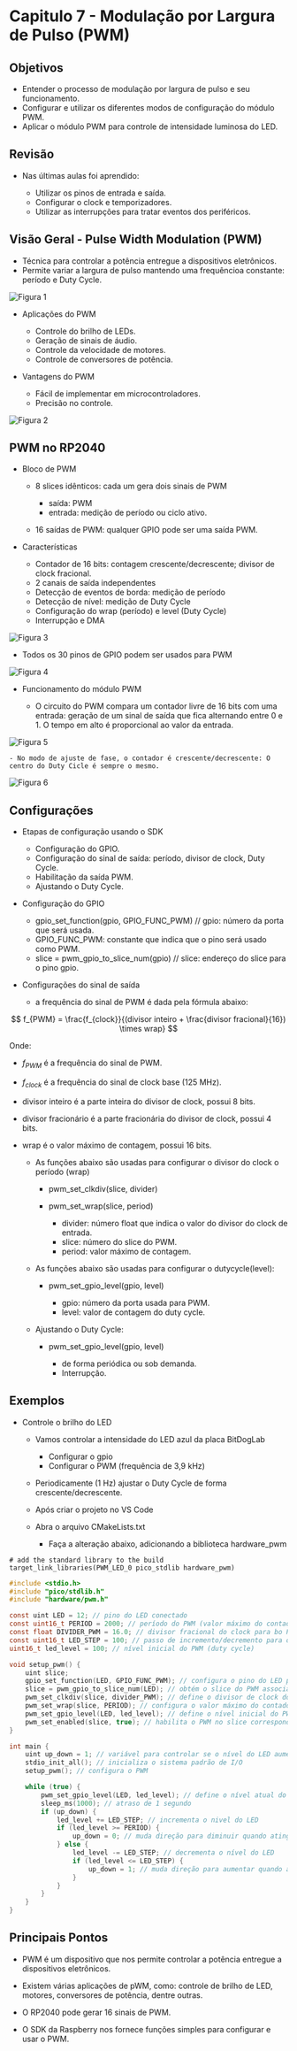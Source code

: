 # Capitulo 7 - Modulação por Largura de Pulso (PWM)

## Objetivos

* Entender o processo de modulação por largura de pulso e seu funcionamento.
* Configurar e utilizar os diferentes modos de configuração do módulo PWM.
* Aplicar o módulo PWM para controle de intensidade luminosa do LED.

## Revisão

* Nas últimas aulas foi aprendido:

	- Utilizar os pinos de entrada e saída.
	- Configurar o clock e temporizadores.
	- Utilizar as interrupções para tratar eventos dos periféricos.

## Visão Geral - Pulse Width Modulation (PWM)

* Técnica para controlar a potência entregue a dispositivos eletrônicos.
* Permite variar a largura de pulso mantendo uma frequêncioa constante: período e Duty Cycle.

![Figura 1](https://github.com/ubiratantavares/embarcatech_repository/blob/main/unidade4/capitulo7/figura1.png)

* Aplicações do PWM

	- Controle do brilho de LEDs.
	- Geração de sinais de áudio.
	- Controle da velocidade de motores.
	- Controle de conversores de potência.

* Vantagens do PWM

	- Fácil de implementar em microcontroladores.
	- Precisão no controle.

![Figura 2](https://github.com/ubiratantavares/embarcatech_repository/blob/main/unidade4/capitulo7/figura2.png)

## PWM no RP2040

* Bloco de PWM

	- 8 slices idênticos: cada um gera dois sinais de PWM

		- saída: PWM
		- entrada: medição de período ou ciclo ativo.

	- 16 saídas de PWM: qualquer GPIO pode ser uma saída PWM.

* Características

	- Contador de 16 bits: contagem crescente/decrescente; divisor de clock fracional.
	- 2 canais de saída independentes
	- Detecção de eventos de borda: medição de período
	- Detecção de nível: medição de Duty Cycle
	- Configuração do wrap (período) e level (Duty Cycle)
	- Interrupção e DMA

![Figura 3](https://github.com/ubiratantavares/embarcatech_repository/blob/main/unidade4/capitulo7/figura3.png)

* Todos os 30 pinos de GPIO podem ser usados para PWM

![Figura 4](https://github.com/ubiratantavares/embarcatech_repository/blob/main/unidade4/capitulo7/figura4.png)

* Funcionamento do módulo PWM

 	- O circuito do PWM compara um contador livre de 16 bits com uma entrada: geração de um sinal
	 de saída que fica alternando entre 0 e 1. O tempo em alto é proporcional ao valor da entrada.

 ![Figura 5](https://github.com/ubiratantavares/embarcatech_repository/blob/main/unidade4/capitulo7/figura5.png)

 	- No modo de ajuste de fase, o contador é crescente/decrescente: O centro do Duty Cicle é sempre o mesmo.

 ![Figura 6](https://github.com/ubiratantavares/embarcatech_repository/blob/main/unidade4/capitulo7/figura6.png)

## Configurações

* Etapas de configuração usando o SDK

	- Configuração do GPIO.
	- Configuração do sinal de saída: período, divisor de clock, Duty Cycle.
	- Habilitação da saída PWM.
	- Ajustando o Duty Cycle.

* Configuração do GPIO

	- gpio_set_function(gpio, GPIO_FUNC_PWM) // gpio: número da porta que será usada.
	- GPIO_FUNC_PWM: constante que indica que o pino será usado como PWM.
	- slice = pwm_gpio_to_slice_num(gpio)    // slice: endereço do slice para o pino gpio.

* Configurações do sinal de saída

	- a frequência do sinal de PWM é dada pela fórmula abaixo:

$$
f_{PWM} = \frac{f_{clock}}{(divisor inteiro + \frac{divisor fracional}{16}) \times wrap}
$$

Onde:

* $f_{PWM}$ é a frequência do sinal de PWM.
* $f_{clock}$ é a frequência do sinal de clock base (125 MHz).
* divisor inteiro é a parte inteira do divisor de clock, possui 8 bits.
* divisor fracionário é a parte fracionária do divisor de clock, possui 4 bits.
* wrap é o valor máximo de contagem, possui 16 bits.

	- As funções abaixo são usadas para configurar o divisor do clock  o período (wrap)

		* pwm_set_clkdiv(slice, divider)
		* pwm_set_wrap(slice, period)
			
			- divider: número float que indica o valor do divisor do clock de entrada.
			- slice: número do slice do PWM.
			- period: valor máximo de contagem.

	- As funções abaixo são usadas para configurar o dutycycle(level):

		* pwm_set_gpio_level(gpio, level)

			- gpio: número da porta usada para PWM.
			- level: valor de contagem do duty cycle.

	- Ajustando o Duty Cycle:

		* pwm_set_gpio_level(gpio, level)

			- de forma periódica ou sob demanda.
			- Interrupção.

## Exemplos

* Controle o brilho do LED

	 - Vamos controlar a intensidade do LED azul da placa BitDogLab

	 	* Configurar o gpio
	 	* Configurar o PWM (frequência de 3,9 kHz)

	 - Periodicamente (1 Hz) ajustar o Duty Cycle de forma crescente/decrescente.

	 - Após criar o projeto no VS Code

	 - Abra o arquivo CMakeLists.txt

	 	* Faça a alteração abaixo, adicionando a biblioteca hardware_pwm

```text
# add the standard library to the build
target_link_libraries(PWM_LED_0 pico_stdlib hardware_pwm)
```

```c
#include <stdio.h>
#include "pico/stdlib.h"
#include "hardware/pwm.h"

const uint LED = 12; // pino do LED conectado
const uint16_t PERIOD = 2000; // período do PWM (valor máximo do contador)
const float DIVIDER_PWM = 16.0; // divisor fracional do clock para bo PWM
const uint16_t LED_STEP = 100; // passo de incremento/decremento para o duty cycle do LED
uint16_t led_level = 100; // nível inicial do PWM (duty cycle)

void setup_pwm() {
	uint slice;
	gpio_set_function(LED, GPIO_FUNC_PWM); // configura o pino do LED para função PWM
	slice = pwm_gpio_to_slice_num(LED); // obtém o slice do PWM associado ao pino do LED
	pwm_set_clkdiv(slice, divider_PWM); // define o divisor de clock do PWM 
	pwm_set_wrap(slice, PERIOD); // configura o valor máximo do contador (período do PWM)
	pwm_set_gpio_level(LED, led_level); // define o nível inicial do PWM para o pino do LED
	pwm_set_enabled(slice, true); // habilita o PWM no slice correspondente
} 

int main {
 	uint up_down = 1; // variável para controlar se o nível do LED aumenta ou diminui
 	stdio_init_all(); // inicializa o sistema padrão de I/O
 	setup_pwm(); // configura o PWM

 	while (true) {
 		pwm_set_gpio_level(LED, led_level); // define o nível atual do PWM (duty cycle)
 		sleep_ms(1000); // atraso de 1 segundo
 		if (up_down) {
 			led_level += LED_STEP; // incrementa o nivel do LED
 			if (led_level >= PERIOD) {
 				up_down = 0; // muda direção para diminuir quando atingir o período máximo
 			} else {
 				led_level -= LED_STEP; // decrementa o nível do LED
 				if (led_level <= LED_STEP) {
 					up_down = 1; // muda direção para aumentar quando atingir o mínimo
 				}
 			}
 		}
 	}	
}
```

## Principais Pontos

* PWM é um dispositivo que nos permite controlar a potência entregue a dispositivos eletrônicos.

* Existem várias aplicações de pWM, como: controle de brilho de LED, motores, conversores de potência, dentre outras.

* O RP2040 pode gerar 16 sinais de PWM.

* O SDK da Raspberry nos fornece funções simples para configurar e usar o PWM.
